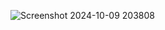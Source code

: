 ![Screenshot 2024-10-09 203808](https://github.com/user-attachments/assets/414ddf9c-008c-42cf-8048-a327f223f660)

